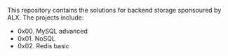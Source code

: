 This repository contains the solutions for backend storage sponsoured by ALX. The projects include:
- 0x00. MySQL advanced
- 0x01. NoSQL
- 0x02. Redis basic
